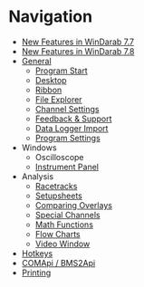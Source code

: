 # Navigation

- [New Features in WinDarab 7.7](7.7%20Changes)
- [New Features in WinDarab 7.8](7.8%20Changes)
- [General](General)
  - [Program Start](Program-Start)
  - [Desktop](Desktop)
  - [Ribbon](Ribbon)
  - [File Explorer](File%20Explorer)
  - [Channel Settings](Channel%20Settings)
  - [Feedback & Support](Feedback%20and%20Support)
  - [Data Logger Import](Data%20Logger%20Import)
  - [Program Settings](Program%20Settings)
- Windows
  - Oscilloscope
  - [Instrument Panel](Instrument%20Panel)
- Analysis
  - [Racetracks](Racetracks)
  - [Setupsheets](Setupsheets)
  - [Comparing Overlays](Comparing%20Overlays)
  - [Special Channels](Special%20Channels)
  - [Math Functions](Math%20Functions)
  - [Flow Charts](Flowcharts)
  - [Video Window](Video%20Window)
- [Hotkeys](Hotkeys)
- [COMApi / BMS2Api](COM%20Api)
- [Printing](Printing)
